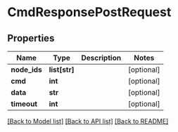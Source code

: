 # CmdResponsePostRequest

## Properties
Name | Type | Description | Notes
------------ | ------------- | ------------- | -------------
**node_ids** | **list[str]** |  | [optional] 
**cmd** | **int** |  | [optional] 
**data** | **str** |  | [optional] 
**timeout** | **int** |  | [optional] 

[[Back to Model list]](../README.md#documentation-for-models) [[Back to API list]](../README.md#documentation-for-api-endpoints) [[Back to README]](../README.md)

